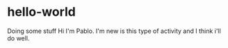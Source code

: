 # hello-world
Doing some stuff
Hi I'm Pablo.
I'm new is this type of activity and I think i'll do well. 
